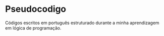 # Pseudocodigo
Códigos escritos em português estruturado durante a minha aprendizagem em lógica de programação.



